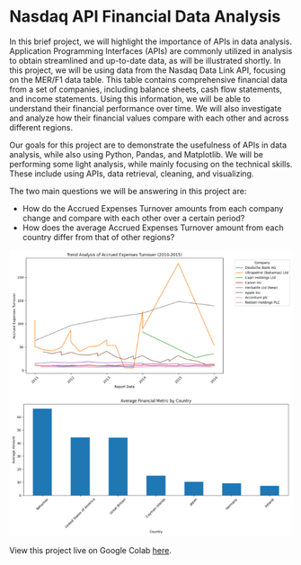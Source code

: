 # Nasdaq API Financial Data Analysis

In this brief project, we will highlight the importance of APIs in data analysis. Application Programming Interfaces (APIs) are commonly utilized in analysis to obtain streamlined and up-to-date data, as will be illustrated shortly. In this project, we will be using data from the Nasdaq Data Link API, focusing on the MER/F1 data table. This table contains comprehensive financial data from a set of companies, including balance sheets, cash flow statements, and income statements. Using this information, we will be able to understand their financial performance over time. We will also investigate and analyze how their financial values compare with each other and across different regions.

Our goals for this project are to demonstrate the usefulness of APIs in data analysis, while also using Python, Pandas, and Matplotlib. We will be performing some light analysis, while mainly focusing on the technical skills. These include using APIs, data retrieval, cleaning, and visualizing.

The two main questions we will be answering in this project are:

- How do the Accrued Expenses Turnover amounts from each company change and compare with each other over a certain period?
- How does the average Accrued Expenses Turnover amount from each country differ from that of other regions?

[![Data Cleaning with Employee Exit Surveys](api_analysis.png)](https://colab.research.google.com/drive/1dF_cw9aWtN3vwq_zsoEcWjAklW2kdM5R?usp=sharing)

View this project live on Google Colab [here](https://colab.research.google.com/drive/1dF_cw9aWtN3vwq_zsoEcWjAklW2kdM5R?usp=sharing).
